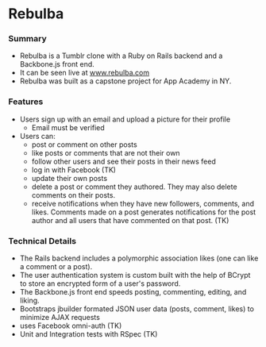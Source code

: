 # Rebulba
### Summary

* Rebulba is a Tumblr clone with a Ruby on Rails backend and a Backbone.js front end.
*	It can be seen live at www.rebulba.com
* Rebulba was built as a capstone project for App Academy in NY.

### Features
* Users sign up with an email and upload a picture for their profile
	- Email must be verified
* Users can:
	- post or comment on other posts
	- like posts or comments that are not their own
	- follow other users and see their posts in their news feed
	- log in with Facebook (TK)
	- update  their own posts
	- delete a post or comment they authored. They may also delete comments on their posts.
	- receive notifications when they have new followers, comments, and likes. Comments made on a post generates notifications for the post author and all users that have commented on that post. (TK)
	
### Technical Details
* The Rails backend includes a polymorphic association likes (one can like a comment or a post).
* The user authentication system is custom built with the help of BCrypt to store an encrypted form of a user's password.
* The Backbone.js front end speeds posting, commenting, editing, and liking.
* Bootstraps jbuilder formated JSON user data (posts, comment, likes) to minimize AJAX requests
* uses Facebook omni-auth (TK)
* Unit and Integration tests with RSpec (TK)


